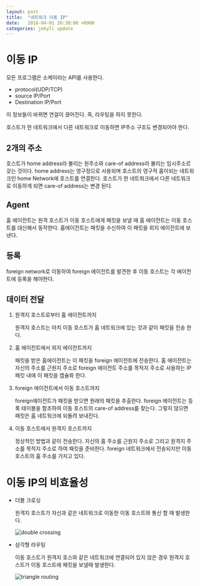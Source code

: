 ```yaml
---
layout: post
title:  "네트워크 이동 IP"
date:   2018-04-01 20:30:00 +0900
categories: jekyll update
---
```

# 이동 IP

모든 프로그램은 소케이라는 API를 사용한다.
* protocol(UDP/TCP)
* source IP/Port
* Destination IP/Port

이 정보들이 바뀌면 연걸이 끊어진다. 즉, 라우팅을 하지 못한다.

호스트가 한 네트워크에서 다른 네트워크로 이동하면 IP주소 구조도 변경되어야 한다.

## 2개의 주소

호스트가 home address라 불리는 원주소와 care-of address라 불리는 임시주소르 갖는 것이다. home address는 영구정으로 사용되며 호스트의 영구적 홈이되는 네트워크인 home Network에 호스트를 연결한다. 호스트가 한 네트워크에서 다른 네트워크로 이동하게 되면 care-of address는 변경 된다.

## Agent

홈 에이전트는 원격 호스트가 이동 호스트에게 패킷을 보낼 때 홈 에이전트는 이동 호스트를 대신해서 동작한다. 홈에이전트는 패킷을 수신하여 이 패킷을 외지 에이전트에 보낸다.
## 등록
foreign network로 이동하여 foreign 에이전트를 발견한 후 이동 호스트는 각 에이전트에 등록을 해야한다.

## 데이터 전달

1. 원격지 호스트로부터 홈 에이전트까지

      원격지 호스트는 마치 이동 호스트가 홈 네트워크에 있는 것과 같이 패킷을 전송 한다.

2. 홈 에이전트에서 외지 에이전트까지

      패킷을 받은 홈에이전트는 이 패킷을 foreign 에이전트에 전송한다. 홈 에이전트는 자신의 주소를 근원지 주소로 foreign 에이전트 주소를 목적지 주소로 사용하는 IP패킷 내에 이 패킷을 캡슐화 한다.
3. foreign 에이전트에서 이동 호스트까지

      foreign에이전트가 패킷을 받으면 원래의 패킷을 추출한다. foreign 에이전트는 등록 테이블을 함조하여 이동 호스트의 care-of address를 찾는다. 그렇지 않으면 패킷은 홈 네트워크에 되돌려 보내진다.
4. 이동 호스트에서 원격지 호스트까지

      정상적인 방법과 같이 전송한다. 자신의 홈 주소를 근원지 주소로 그리고 원격지 주소를 목적지 주소로 하여 패킷을 준비한다. foreign 네트워크에서 전송되지만 이동 호스트의 홈 주소를 가지고 있다.

# 이동 IP의 비효율성

* 더블 크로싱

  원격지 호스트가 자신과 같은 네트워크로 이동한 이동 호스트와 통신 할 때 발생한다.

  ![double crossing](https://image.slidesharecdn.com/12-151101134026-lva1-app6892/95/12-mobile-ip-25-638.jpg?cb=1446385289)

* 삼각형 라우팅

  이동 호스트가 원격지 호스와 같은 네트워크에 연결되어 있지 않은 경우 원격지 호스트가 이동 호스트에 패킷을 보낼때 발생한다.

  ![triangle routing](https://image.slidesharecdn.com/12-151101134026-lva1-app6892/95/12-mobile-ip-26-638.jpg?cb=1446385289)
